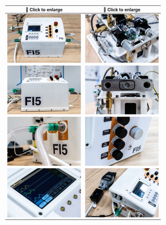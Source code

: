 | 🔘 Click to enlarge | 🔘 Click to enlarge |
| :---: | :---: |
| [<img src="./FI5-device.jpg" width="300"/>](./FI5-device.jpg) | [<img src="./FI5-internals.jpg" width="300"/>](./FI5-internals.jpg) |
| [<img src="./ODP00242.jpg" width="300"/>](./ODP00242.jpg) | [<img src="./ODP00248.jpg" width="300"/>](./ODP00248.jpg) |
| [<img src="./ODP00252.jpg" width="300"/>](./ODP00252.jpg) | [<img src="./ODP00255.jpg" width="300"/>](./ODP00255.jpg) |
| [<img src="./ODP00256.jpg" width="300"/>](./ODP00256.jpg) | [<img src="./ODP00265.jpg" width="300"/>](./ODP00265.jpg) |
